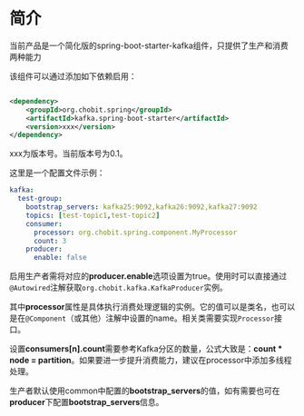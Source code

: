 # 简介

当前产品是一个简化版的spring-boot-starter-kafka组件，只提供了生产和消费两种能力

该组件可以通过添加如下依赖启用：

```xml

<dependency>
    <groupId>org.chobit.spring</groupId>
    <artifactId>kafka.spring-boot-starter</artifactId>
    <version>xxx</version>
</dependency>
```

xxx为版本号。当前版本号为0.1。

这里是一个配置文件示例：

```yaml
kafka:
  test-group:
    bootstrap_servers: kafka25:9092,kafka26:9092,kafka27:9092
    topics: [test-topic1,test-topic2]
    consumer:
      processor: org.chobit.spring.component.MyProcessor
      count: 3
    producer:
      enable: false
```

启用生产者需将对应的**producer.enable**选项设置为true。使用时可以直接通过`@Autowired`注解获取`org.chobit.kafka.KafkaProducer`实例。

其中**processor**属性是具体执行消费处理逻辑的实例。它的值可以是类名，也可以是在`@Component`（或其他）注解中设置的name。相关类需要实现`Processor`接口。

设置**consumers[n].count**需要参考Kafka分区的数量，公式大致是：**count * node = partition**。如果要进一步提升消费能力，建议在processor中添加多线程处理。

生产者默认使用common中配置的**bootstrap_servers**的值，如有需要也可在**producer**下配置**bootstrap_servers**信息。

